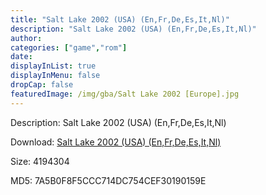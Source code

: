 ```yaml
---
title: "Salt Lake 2002 (USA) (En,Fr,De,Es,It,Nl)"
description: "Salt Lake 2002 (USA) (En,Fr,De,Es,It,Nl)"
author: 
categories: ["game","rom"]
date: 
displayInList: true
displayInMenu: false
dropCap: false
featuredImage: /img/gba/Salt Lake 2002 [Europe].jpg
---
```


Description: Salt Lake 2002 (USA) (En,Fr,De,Es,It,Nl)

Download: <a style="text-decoration:underline;" href="https://mega.nz/#!yPYgCQpL!tVzUdtv0ugFKM-IxGOcZ_OGHT0jZy-LBgPtk2ovHoE8" target = "_blank" rel = "nofollow" > Salt Lake 2002 (USA) (En,Fr,De,Es,It,Nl)</a>

Size: 4194304

MD5: 7A5B0F8F5CCC714DC754CEF30190159E


